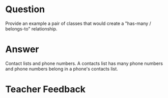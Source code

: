 # Question

Provide an example a pair of classes that would create a "has-many / belongs-to" relationship.

# Answer
Contact lists and phone numbers. A contacts list has many phone numbers and phone numbers belong in a phone's contacts list. 

# Teacher Feedback